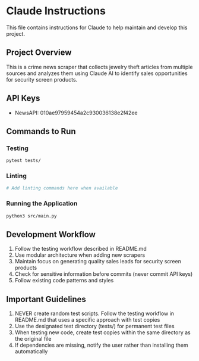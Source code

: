 # Claude Instructions

This file contains instructions for Claude to help maintain and develop this project.

## Project Overview
This is a crime news scraper that collects jewelry theft articles from multiple sources and analyzes them using Claude AI to identify sales opportunities for security screen products.

## API Keys
- NewsAPI: 010ae97959454a2c930036138e2f42ee

## Commands to Run

### Testing
```bash
pytest tests/
```

### Linting
```bash
# Add linting commands here when available
```

### Running the Application
```bash
python3 src/main.py
```

## Development Workflow
1. Follow the testing workflow described in README.md
2. Use modular architecture when adding new scrapers
3. Maintain focus on generating quality sales leads for security screen products
4. Check for sensitive information before commits (never commit API keys)
5. Follow existing code patterns and styles

## Important Guidelines
1. NEVER create random test scripts. Follow the testing workflow in README.md that uses a specific approach with test copies
2. Use the designated test directory (tests/) for permanent test files
3. When testing new code, create test copies within the same directory as the original file
4. If dependencies are missing, notify the user rather than installing them automatically